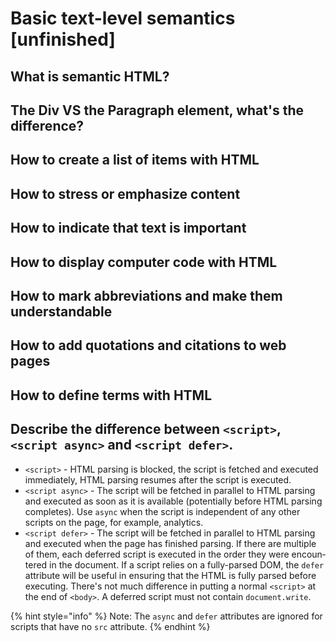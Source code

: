 # Basic text-level semantics \[unfinished\]

## What is semantic HTML?

## The Div VS the Paragraph element, what's the difference?

## How to create a list of items with HTML

## How to stress or emphasize content

## How to indicate that text is important

## How to display computer code with HTML

## How to mark abbreviations and make them understandable

## How to add quotations and citations to web pages

## How to define terms with HTML

## Describe the difference between `<script>`, `<script async>` and `<script defer>`.

* `<script>` - HTML parsing is blocked, the script is fetched and executed immediately, HTML parsing resumes after the script is executed.
* `<script async>` - The script will be fetched in parallel to HTML parsing and executed as soon as it is available \(potentially before HTML parsing completes\). Use `async` when the script is independent of any other scripts on the page, for example, analytics.
* `<script defer>` - The script will be fetched in parallel to HTML parsing and executed when the page has finished parsing. If there are multiple of them, each deferred script is executed in the order they were encoun­tered in the document. If a script relies on a fully-parsed DOM, the `defer` attribute will be useful in ensuring that the HTML is fully parsed before executing. There's not much difference in putting a normal `<script>` at the end of `<body>`. A deferred script must not contain `document.write`.

{% hint style="info" %}
Note: The `async` and `defer` attrib­utes are ignored for scripts that have no `src` attribute.
{% endhint %}

